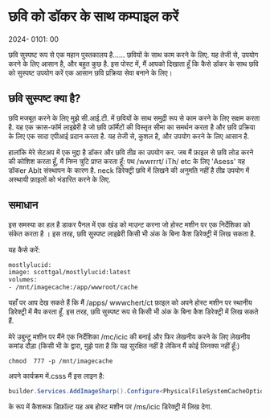 # छवि को डॉकर के साथ कम्पाइल करें

<datetime class="hidden">2024- 0101: 00</datetime>

<!--category-- Docker, ImageSharp -->
छवि सुस्पष्ट रूप से एक महान पुस्तकालय है...... छवियों के साथ काम करने के लिए. यह तेजी से, उपयोग करने के लिए आसान है, और बहुत कुछ है. इस पोस्ट में, मैं आपको दिखाता हूँ कि कैसे डॉकर के साथ छवि को सुस्पष्ट उपयोग करें एक आसान छवि प्रक्रिया सेवा बनाने के लिए।

## छवि सुस्पष्ट क्या है?

छवि मजबूत करने के लिए मुझे सी.आई.टी. में छवियों के साथ समुद्री रूप से काम करने के लिए सक्षम करता है. यह एक क्रास-फॉर्म लाइब्रेरी है जो छवि फ़ॉर्मेटों की विस्तृत सीमा का समर्थन करता है और छवि प्रक्रिया के लिए एक सादा एपीआई प्रदान करता है. यह तेजी से, कुशल है, और उपयोग करने के लिए आसान है.

हालांकि मेरे सेटअप में एक मुद्दा है डॉकर और छवि तीव्र का उपयोग कर. जब मैं फ़ाइल से छवि लोड करने की कोशिश करता हूँ, मैं निम्न त्रुटि प्राप्त करता हूँ:
पथ /wwrrrt/ iTh/ etc के लिए 'Asess'
यह डॉकer Ablt संस्थापन के कारण है. neck डिरेक्ट्री छवि में लिखने की अनुमति नहीं है तीव्र उपयोग में अस्थायी फ़ाइलों को भंडारित करने के लिए.

## समाधान

इस समस्या का हल है डाकर पैनल में एक खंड को माउन्ट करना जो होस्ट मशीन पर एक निर्देशिका को संकेत करता है । इस तरह, छवि सुस्पष्ट लाइब्रेरी किसी भी अंक के बिना कैश डिरेक्ट्री में लिख सकता है.

यह कैसे करें:

```dockerfile
mostlylucid:
image: scottgal/mostlylucid:latest
volumes:
- /mnt/imagecache:/app/wwwroot/cache
```

यहाँ पर आप देख सकते हैं कि मैं /apps/ wwwchert/ct फ़ाइल को अपने होस्ट मशीन पर स्थानीय डिरेक्ट्री में मैप करता हूँ. इस तरह, छवि सुस्पष्ट रूप से किसी भी अंक के बिना कैश डिरेक्ट्री में लिख सकते हैं.

मेरे उबुन्टू मशीन पर मैंने एक निर्देशिका /mc/icic की बनाई और फिर लेखनीय करने के लिए लेखनीय कमांड दौड़ा (किसी भी के द्वारा, मुझे पता है कि यह सुरक्षित नहीं है लेकिन मैं कोई लिनक्स नहीं हूँ:)

```shell
chmod  777 -p /mnt/imagecache
```

अपने कार्यक्रम में.csss मैं इस लाइन है:

```csharp
builder.Services.AddImageSharp().Configure<PhysicalFileSystemCacheOptions>(options => options.CacheFolder = "cache");
```

के रूप में कैशरूफ डिफ़ॉल्ट यह अब होस्ट मशीन पर /ms/icic डिरेक्ट्री में लिख देगा.